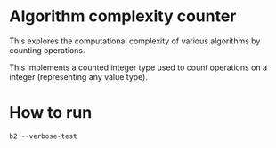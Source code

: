 # Algorithm complexity counter

This explores the computational complexity of various algorithms by
counting operations.

This implements a counted integer type used to count operations on a
integer (representing any value type).

# How to run

```
b2 --verbose-test
```
